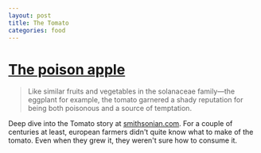 ```yaml
---
layout: post
title: The Tomato
categories: food
---
```


# [The poison apple ](http://blogs.smithsonianmag.com/food/2013/06/why-the-tomato-was-feared-in-europe-for-more-than-200-years "The tomato" )


> Like similar fruits and vegetables in the solanaceae family—the eggplant
>  for example, the tomato garnered a shady reputation for being both
>  poisonous and a source of temptation.

Deep dive into the Tomato story at [smithsonian.com](http://smithsonianmag.com). For a couple of centuries at least, 
european farmers didn't quite know what to make of the tomato. Even when they grew it, they weren't sure how to consume it.
    

